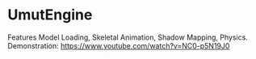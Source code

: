 # UmutEngine
Features Model Loading, Skeletal Animation, Shadow Mapping, Physics.
Demonstration: https://www.youtube.com/watch?v=NC0-p5N19J0
